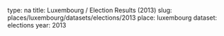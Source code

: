type: na
title: Luxembourg / Election Results (2013)
slug: places/luxembourg/datasets/elections/2013
place: luxembourg
dataset: elections
year: 2013
